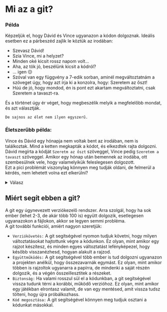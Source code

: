# Mi az a git?


### Példa
Képzeljük el, hogy Dávid és Vince ugyanazon a kódon dolgoznak. Ideális esetben ez a párbeszéd zajlik le köztük az irodában: </br>

- Szevasz Dávid!
- Szia Vince, mi a helyzet?
- Minden oké kicsit rossz napom volt...
- Aha, az tök jó, beszélünk kicsit a kódról?
- ... igen 😔
- Szóval van egy függvény a 7-edik sorban, aminél megváltoztatnám a szöveget úgy, hogy azt írja ki a konzolra, hogy: Szeretem az őszt!
- Húú de jó, hogy mondod, én is pont ezt akartam megváltoztatni, csak Szeretem a tavaszt-ra.

És a történet úgy ér véget, hogy megbeszélik melyik a megfelelőbb mondat, és azt választják. </br>

`De sajnos az élet nem ilyen egyszerű.`

### Életszerűbb példa:

Vince és Dávid egy hónapja nem voltak bent az irodában, nem is találkoztak. Mind a ketten megkapták a kódot, és elkezdtek rajta dolgozni.
Dávid megírta a kódját `Szeretm az őszt` szöveggel, Vince pedig `Szeretem a tavaszt` szöveggel.
Amikor egy hónap után bemennek az irodába, ott szembesülnek vele, hogy valamelyikük feleslegesen dolgozott. </br>
Ezt a pici problémát viszonylag könnyen meg tudják oldani, de felmerül a kérdés, nem lehetett volna ezt elkerülni?

<details><summary> Válasz </summary>

**De igen**

</details>

## Miért segít ebben a git?

A git egy úgynevezett verziókezelő rendszer. Arra szolgál, hogy ha sok ember (lehet 2-3, de akár több 100 is) együtt dolgozik, esetlegesen ugyanazokon a fájlokon, akkor se legyen semmi probléma. </br>
A git további funkciói, amiért nagyon szeretjük:
- `Verziókövetés:` A git segítségével nyomon tudjuk követni, hogy milyen változtatásokat hajtottunk végre a kódunkon. Ez olyan, mint amikor egy rajzot készítesz, és minden egyes változtatást lefényképezel, hogy később visszanézhesd, hogyan alakult a rajzod.
- `Együttműködés:` A git segítségével több ember is tud dolgozni ugyanazon a projekten anélkül, hogy összezavarnák egymást. Ez olyan, mint amikor többen is rajzoltok ugyanarra a papírra, de mindenki a saját részén dolgozik, és a végén összeillesztitek a részeket.
- `Biztonság:` Ha valami rosszul sül el a kódunkban, a git segítségével vissza tudunk térni a korábbi, működő verzióhoz. Ez olyan, mint amikor egy játékban elrontasz valamit, de van egy mentésed, amit vissza tudsz tölteni, hogy újra próbálkozhass.
- `Kód megosztása:` A git segítségével könnyen meg tudjuk osztani a kódunkat másokkal.